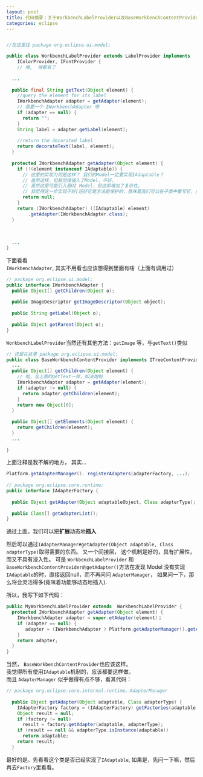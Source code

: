 ```yaml
---
layout: post
title: 代码摘录：关于WorkbenchLabelProvider以及BaseWorkbenchContentProvider
categories: eclipse
---
```


 
```java

//在这里找 package org.eclipse.ui.model;  

public class WorkbenchLabelProvider extends LabelProvider implements  
    IColorProvider, IFontProvider {   
    // 嘿,  啥都有了  
  
  ...  
  
  public final String getText(Object element) {  
    //query the element for its label  
    IWorkbenchAdapter adapter = getAdapter(element);  
    // 需要一个 IWorkbenchAdapter 呀  
    if (adapter == null) {  
      return "";  
    }  
    String label = adapter.getLabel(element);  
  
    //return the decorated label  
    return decorateText(label, element);  
  }  
  
  protected IWorkbenchAdapter getAdapter(Object element) {  
    if (!(element instanceof IAdaptable)) {   
      // 这里的实现为何是这样？ 我们的Model一定要实现IAdaptable？ 
      // 虽然这样，但我觉得侵入了Model，不好， 
      // 虽然这里可能引入是UI Model，但这却增加了复杂性。  
      // 我觉得这一步实现不好[还好它是方法是保护的，竟味着我们可以在子类中重写它，见下面]。  
      return null;  
    }  
    return (IWorkbenchAdapter) ((IAdaptable) element)  
        .getAdapter(IWorkbenchAdapter.class);  
  }  
  
   
  
  ...  
}  
```

下面看看`IWorkbenchAdapter`, 其实不用看也应该想得到里面有啥（上面有调用过）


```java 
// package org.eclipse.ui.model;  
public interface IWorkbenchAdapter {  
  public Object[] getChildren(Object o);  
  
  public ImageDescriptor getImageDescriptor(Object object);  
  
  public String getLabel(Object o);  
  
  public Object getParent(Object o);  
}  
```

`WorkbenchLabelProvider`当然还有其他方法：`getImage` 等，与`getText()`类似

 
```java
// 还是在这里 package org.eclipse.ui.model;  
public class BaseWorkbenchContentProvider implements ITreeContentProvider {  
  ...  
  public Object[] getChildren(Object element) {  
    // 哈，与上面的getText一样，如法炮制  
    IWorkbenchAdapter adapter = getAdapter(element);  
    if (adapter != null) {  
      return adapter.getChildren(element);  
    }  
    return new Object[0];  
  }  
  
  public Object[] getElements(Object element) {  
    return getChildren(element);  
  }  
  ...  
  
}  
```


上面注释是我不解的地方， 其实...


```java
Platform.getAdapterManager(). registerAdapters(adapterFactory, ...);  
  
// package org.eclipse.core.runtime;  
public interface IAdapterFactory {  
  
  public Object getAdapter(Object adaptableObject, Class adapterType);  
  
  public Class[] getAdapterList();  
}  
```


通过上面。我们可以把**扩展**动态地**插入**

然后可以通过`IAdapterManager#getAdapter(Object adaptable, Class adapterType)`取得需要的东西。 又一个间接层， 这个机制是好的，具有扩展性，而又不具有浸入性。 可是 `WorkbenchLabelProvider` 和 `BaseWorkbenchContentProvider的getAdapter()`方法在发现 Model 没有实现`IAdaptable`的时，直接返回null，而不再问问 `AdapterManager`， 如果问一下，那么将会灵活得多(竟味着功能够动态地插入).

所以，我写下如下代码： 


```java 
public MyWorkbenchLabelProvider extends  WorkbenchLabelProvider {  
  protected IWorkbenchAdapter getAdapter(Object element) {  
    IWorkbenchAdapter adapter = super.etAdapter(element)；  
    if (adapter == null) {  
       adapter = (IWorkbenchAdapter ) Platform.getAdapterManager().getAdapter(element, IWorkbenchAdapter.class);  
    }  
    return adapter;  
  }  
}  
```


当然， `BaseWorkbenchContentProvider`也应该这样。  
我觉得所有使用`IAdaptable`机制的，应该都要这样做。  
而且 `AdapterManager` 似乎做得有点不够，看其代码：

 
```java
// package org.eclipse.core.internal.runtime。AdapterManager  
  
  public Object getAdapter(Object adaptable, Class adapterType) {  
    IAdapterFactory factory = (IAdapterFactory) getFactories(adaptable.getClass()).get(adapterType.getName());  
    Object result = null;  
    if (factory != null)  
      result = factory.getAdapter(adaptable, adapterType);  
    if (result == null && adapterType.isInstance(adaptable))  
      return adaptable;  
    return result;  
  }  
```

最好的是。先看看这个类是否已经实现了`IAdaptable`, 如果是，先问一下嘛，然后再去`Factory`里看看。
